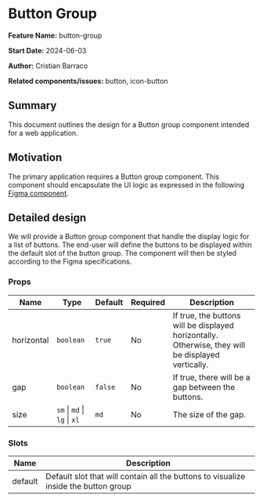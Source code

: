 # Button Group

**Feature Name:** button-group

**Start Date:** 2024-06-03

**Author:** Cristian Barraco

**Related components/issues:** button, icon-button


## Summary

This document outlines the design for a Button group component intended for a web application.

## Motivation

The primary application requires a Button group component. This component should encapsulate the UI logic as expressed in the following [Figma component](https://www.figma.com/design/tqDILjLuuGCXICMbLrzxB4/Design-System?node-id=1557-110758&t=bXoFJOLfeSSvaqrJ-0).


## Detailed design

We will provide a Button group component that handle the display logic for a list of buttons. The end-user will define the buttons to be displayed within the default slot of the button group. The component will then be styled according to the Figma specifications.

### Props

| Name           | Type                         | Default | Required | Description                                                   |
|----------------|------------------------------|---------|----------|---------------------------------------------------------------|
| horizontal     | `boolean`                      | `true`    | No       |  If true, the buttons will be displayed horizontally. Otherwise, they will be displayed vertically. |
| gap            | `boolean`                      | `false`   | No       | If true, there will be a gap between the buttons.                             |
| size           | `sm` \| `md` \| `lg` \| `xl` | `md`    | No       | The size of the gap.                                     |


### Slots

| Name           | Description                                                               |
|----------------|---------------------------------------------------------------------------|
| default        | Default slot that will contain all the buttons to visualize inside the button group                              |

